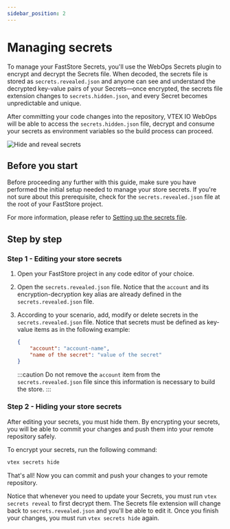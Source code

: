 ```yaml
---
sidebar_position: 2
---
```


# Managing secrets

To manage your FastStore Secrets, you'll use the WebOps Secrets plugin to encrypt and decrypt the Secrets file. When decoded, the secrets file is stored as `secrets.revealed.json` and anyone can see and understand the decrypted key-value pairs of your Secrets—once encrypted, the secrets file extension changes to `secrets.hidden.json`, and every Secret becomes unpredictable and unique.

After committing your code changes into the repository, VTEX IO WebOps will be able to access the `secrets.hidden.json` file, decrypt and consume your secrets as environment variables so the build process can proceed.

![Hide and reveal secrets](/img/how-to-guides/hide-reveal-secrets.gif)

## Before you start

Before proceeding any further with this guide, make sure you have performed the initial setup needed to manage your store secrets. If you're not sure about this prerequisite, check for the `secrets.revealed.json` file at the root of your FastStore project.

For more information, please refer to [Setting up the secrets file](/how-to-guides/webops/security/setting-up-secrets).

## Step by step

### Step 1 - Editing your store secrets

1. Open your FastStore project in any code editor of your choice.
2. Open the `secrets.revealed.json` file. Notice that the `account` and its encryption-decryption key alias are already defined in the `secrets.revealed.json` file.
3. According to your scenario, add, modify or delete secrets in the `secrets.revealed.json` file. Notice that secrets must be defined as key-value items as in the following example:
   
    ```json
    {
        "account": "account-name",
        "name of the secret": "value of the secret"
    }
    ```

    :::caution
    Do not remove the `account` item from the `secrets.revealed.json` file since this information is necessary to build the store.
    :::

### Step 2 - Hiding your store secrets

After editing your secrets, you must hide them. By encrypting your secrets, you will be able to commit your changes and push them into your remote repository safely.

To encrypt your secrets, run the following command:

```sh
vtex secrets hide
``` 

That's all! Now you can commit and push your changes to your remote repository. 

Notice that whenever you need to update your Secrets, you must run `vtex secrets reveal` to first decrypt them. The Secrets file extension will change back to `secrets.revealed.json` and you'll be able to edit it. Once you finish your changes, you must run `vtex secrets hide` again. 
